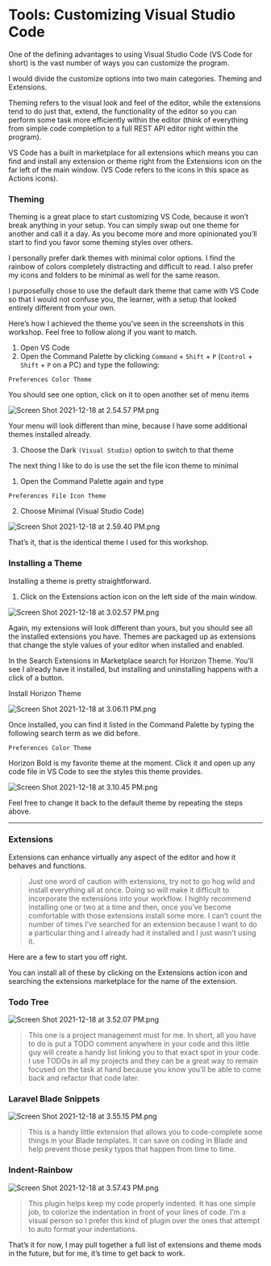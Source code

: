# Tools: Customizing Visual Studio Code

One of the defining advantages to using Visual Studio Code (VS Code for short) is the vast number of ways you can customize the program.

I would divide the customize options into two main categories. Theming and Extensions.

Theming refers to the visual look and feel of the editor, while the extensions tend to do just that, extend, the functionality of the editor so you can perform some task more efficiently within the editor (think of everything from simple code completion to a full REST API editor right within the program).

VS Code has a built in marketplace for all extensions which means you can find and install any extension or theme right from the Extensions icon on the far left of the main window. (VS Code refers to the icons in this space as Actions icons).

### Theming

Theming is a great place to start customizing VS Code, because it won’t break anything in your setup. You can simply swap out one theme for another and call it a day. As you become more and more opinionated you’ll start to find you favor some theming styles over others.

I personally prefer dark themes with minimal color options. I find the rainbow of colors completely distracting and difficult to read. I also prefer my icons and folders to be minimal as well for the same reason.

I purposefully chose to use the default dark theme that came with VS Code so that I would not confuse you, the learner, with a setup that looked entirely different from your own.

Here’s how I achieved the theme you’ve seen in the screenshots in this workshop. Feel free to follow along if you want to match.

1. Open VS Code
2. Open the Command Palette by clicking `Command` + `Shift` + `P` (`Control` + `Shift` + `P` on a PC) and type the following:

```other
Preferences Color Theme
```

You should see one option, click on it to open another set of menu items

![Screen Shot 2021-12-18 at 2.54.57 PM.png](Tools:%20Customizing%20Visual%20Studio%20Code.assets/Screen%20Shot%202021-12-18%20at%202.54.57%20PM.png)

Your menu will look different than mine, because I have some additional themes installed already.

3. Choose the Dark `(Visual Studio)` option to switch to that theme

The next thing I like to do is use the set the file icon theme to minimal

1. Open the Command Palette again and type

```other
Preferences File Icon Theme
```

2. Choose Minimal (Visual Studio Code)

![Screen Shot 2021-12-18 at 2.59.40 PM.png](Tools:%20Customizing%20Visual%20Studio%20Code.assets/Screen%20Shot%202021-12-18%20at%202.59.40%20PM.png)

That’s it, that is the identical theme I used for this workshop.

### Installing a Theme

Installing a theme is pretty straightforward.

1. Click on the Extensions action icon on the left side of the main window.

![Screen Shot 2021-12-18 at 3.02.57 PM.png](Tools:%20Customizing%20Visual%20Studio%20Code.assets/Screen%20Shot%202021-12-18%20at%203.02.57%20PM.png)

Again, my extensions will look different than yours, but you should see all the installed extensions you have. Themes are packaged up as extensions that change the style values of your editor when installed and enabled.

In the Search Extensions in Marketplace search for Horizon Theme. You’ll see I already have it installed, but installing and uninstalling happens with a click of a button.

Install Horizon Theme

![Screen Shot 2021-12-18 at 3.06.11 PM.png](Tools:%20Customizing%20Visual%20Studio%20Code.assets/Screen%20Shot%202021-12-18%20at%203.06.11%20PM.png)

Once installed, you can find it listed in the Command Palette by typing the following search term as we did before.

```other
Preferences Color Theme
```

Horizon Bold is my favorite theme at the moment. Click it and open up any code file in VS Code to see the styles this theme provides.

![Screen Shot 2021-12-18 at 3.10.45 PM.png](Tools:%20Customizing%20Visual%20Studio%20Code.assets/Screen%20Shot%202021-12-18%20at%203.10.45%20PM.png)

Feel free to change it back to the default theme by repeating the steps above.

---

### Extensions

Extensions can enhance virtually any aspect of the editor and how it behaves and functions.

> Just one word of caution with extensions, try not to go hog wild and install everything all at once. Doing so will make it difficult to incorporate the extensions into your workflow. I highly recommend installing one or two at a time and then, once you’ve become comfortable with those extensions install some more. I can’t count the number of times I’ve searched for an extension because I want to do a particular thing and I already had it installed and I just wasn’t using it.

Here are a few to start you off right.

You can install all of these by clicking on the Extensions action icon and searching the extensions marketplace for the name of the extension.

### Todo Tree

![Screen Shot 2021-12-18 at 3.52.07 PM.png](Tools:%20Customizing%20Visual%20Studio%20Code.assets/Screen%20Shot%202021-12-18%20at%203.52.07%20PM.png)

> This one is a project management must for me. In short, all you have to do is put a TODO comment anywhere in your code and this little guy will create a handy list linking you to that exact spot in your code. I use TODOs in all my projects and they can be a great way to remain focused on the task at hand because you know you’ll be able to come back and refactor that code later.

### Laravel Blade Snippets

![Screen Shot 2021-12-18 at 3.55.15 PM.png](Tools:%20Customizing%20Visual%20Studio%20Code.assets/Screen%20Shot%202021-12-18%20at%203.55.15%20PM.png)

> This is a handy little extension that allows you to code-complete some things in your Blade templates. It can save on coding in Blade and help prevent those pesky typos that happen from time to time.

### Indent-Rainbow

![Screen Shot 2021-12-18 at 3.57.43 PM.png](Tools:%20Customizing%20Visual%20Studio%20Code.assets/Screen%20Shot%202021-12-18%20at%203.57.43%20PM.png)

> This plugin helps keep my code properly indented. It has one simple job, to colorize the indentation in front of your lines of code. I’m a visual person so I prefer this kind of plugin over the ones that attempt to auto format your indentations.

That’s it for now, I may pull together a full list of extensions and theme mods in the future, but for me, it’s time to get back to work.

